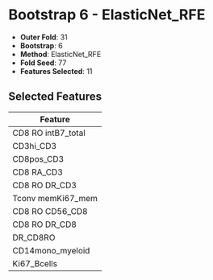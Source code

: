 # Bootstrap 6 - ElasticNet_RFE

- **Outer Fold**: 31
- **Bootstrap**: 6
- **Method**: ElasticNet_RFE
- **Fold Seed**: 77
- **Features Selected**: 11

## Selected Features

| Feature |
|---------|
| CD8 RO intB7_total |
| CD3hi_CD3 |
| CD8pos_CD3 |
| CD8 RA_CD3 |
| CD8 RO DR_CD3 |
| Tconv memKi67_mem |
| CD8 RO CD56_CD8 |
| CD8 RO DR_CD8 |
| DR_CD8RO |
| CD14mono_myeloid |
| Ki67_Bcells |
